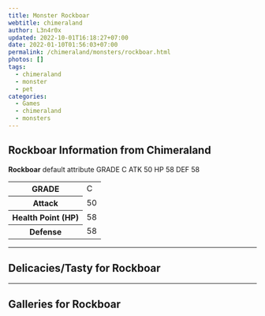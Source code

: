 ```yaml
---
title: Monster Rockboar
webtitle: chimeraland
author: L3n4r0x
updated: 2022-10-01T16:18:27+07:00
date: 2022-01-10T01:56:03+07:00
permalink: /chimeraland/monsters/rockboar.html
photos: []
tags:
  - chimeraland
  - monster
  - pet
categories:
  - Games
  - chimeraland
  - monsters
---
```


<section id="bootstrap-wrapper"><link rel="stylesheet" href="https://rawcdn.githack.com/dimaslanjaka/Web-Manajemen/870a349/css/bootstrap-5-3-0-alpha3-wrapper.css"/><h2 id="attribute">Rockboar Information from Chimeraland</h2><p><b>Rockboar</b> default attribute GRADE C ATK 50 HP 58 DEF 58<table><tr><th>GRADE</th><td>C</td></tr><tr><th>Attack</th><td>50</td></tr><tr><th>Health Point (HP)</th><td>58</td></tr><tr><th>Defense</th><td>58</td></tr></table></p><hr/><h2 id="delicacies">Delicacies/Tasty for Rockboar</h2><div class="bg-dark text-light"></div><hr/><div id="gallery"><h2>Galleries for Rockboar</h2><div class="row"></div></div></section>
